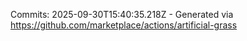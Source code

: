 Commits: 2025-09-30T15:40:35.218Z - Generated via https://github.com/marketplace/actions/artificial-grass
<br>
